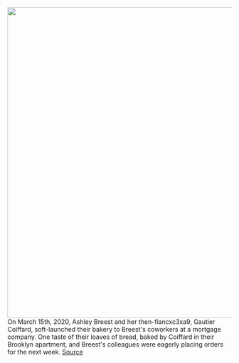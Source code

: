 <img src='https://cdn.vox-cdn.com/thumbor/vhDpvkbZe76j3r2rZzY1Y2ViQko=/0x0:2040x1360/1200x675/filters:focal(857x517:1183x843)/cdn.vox-cdn.com/uploads/chorus_image/image/69773103/VRG_ILLO_4687_TikTok_IRL_Stores.0.jpg' width='700px' /><br/>
On March 15th, 2020, Ashley Breest and her then-fiancxc3xa9, Gautier Coiffard, soft-launched their bakery to Breest's coworkers at a mortgage company. One taste of their loaves of bread, baked by Coiffard in their Brooklyn apartment, and Breest's colleagues were eagerly placing orders for the next week.
<a href='https://www.theverge.com/22618818/tiktok-irl-storefront-businesses'> Source <a/>